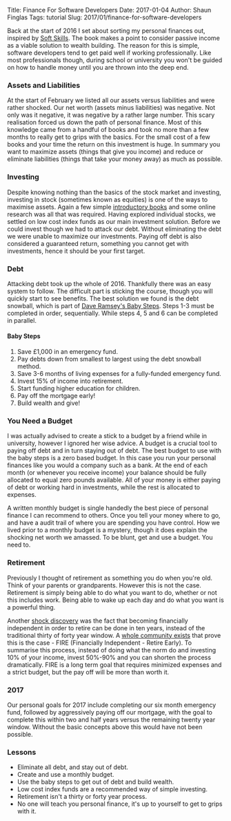 Title: Finance For Software Developers
Date: 2017-01-04
Author: Shaun Finglas
Tags: tutorial
Slug: 2017/01/finance-for-software-developers

Back at the start of 2016 I set about sorting my personal finances out,
inspired by [Soft
Skills](https://www.amazon.co.uk/d/Books/Soft-Skills-software-developers-manual/1617292397).
The book makes a point to consider passive income as a viable solution
to wealth building. The reason for this is simple, software developers
tend to get paid well if working professionally. Like most professionals
though, during school or university you won't be guided on how to handle
money until you are thrown into the deep end.

### Assets and Liabilities

At the start of February we listed all our assets versus liabilities and
were rather shocked. Our net worth (assets minus liabilities) was
negative. Not only was it negative, it was negative by a rather large
number. This scary realisation forced us down the path of personal
finance. Most of this knowledge came from a handful of books and took no
more than a few months to really get to grips with the basics. For the
small cost of a few books and your time the return on this investment is
huge. In summary you want to maximize assets (things that give you
income) and reduce or eliminate liabilities (things that take your money
away) as much as possible.

### Investing

Despite knowing nothing than the basics of the stock market and
investing, investing in stock (sometimes known as equities) is one of
the ways to maximise assets. Again a few simple [introductory
books](https://www.amazon.co.uk/Millionaire-Teacher-Andrew-Hallam/dp/0470830069)
and some online research was all that was required. Having explored
individual stocks, we settled on low cost index funds as our main
investment solution. Before we could invest though we had to attack our
debt. Without eliminating the debt we were unable to maximize our
investments. Paying off debt is also considered a guaranteed return,
something you cannot get with investments, hence it should be your first
target.

### Debt

Attacking debt took up the whole of 2016. Thankfully there was an easy
system to follow. The difficult part is sticking the course, though you
will quickly start to see benefits. The best solution we found is the
debt snowball, which is part of [Dave Ramsey's Baby
Steps](http://www.daveramsey.com/baby-steps/). Steps 1-3 must be
completed in order, sequentially. While steps 4, 5 and 6 can be
completed in parallel.

#### Baby Steps

1.  Save £1,000 in an emergency fund.
2.  Pay debts down from smallest to largest using the debt snowball
    method.
3.  Save 3-6 months of living expenses for a fully-funded emergency
    fund.
4.  Invest 15% of income into retirement.
5.  Start funding higher education for children.
6.  Pay off the mortgage early!
7.  Build wealth and give!

### You Need a Budget

I was actually advised to create a stick to a budget by a friend while
in university, however I ignored her wise advice. A budget is a crucial
tool to paying off debt and in turn staying out of debt. The best budget
to use with the baby steps is a zero based budget. In this case you run
your personal finances like you would a company such as a bank. At the
end of each month (or whenever you receive income) your balance should
be fully allocated to equal zero pounds available. All of your money is
either paying of debt or working hard in investments, while the rest is
allocated to expenses.

A written monthly budget is single handedly the best piece of personal
finance I can recommend to others. Once you tell your money where to go,
and have a audit trail of where you are spending you have control. How
we lived prior to a monthly budget is a mystery, though it does explain
the shocking net worth we amassed. To be blunt, get and use a budget.
You need to.

### Retirement

Previously I thought of retirement as something you do when you're old.
Think of your parents or grandparents. However this is not the case.
Retirement is simply being able to do what you want to do, whether or
not this includes work. Being able to wake up each day and do what you
want is a powerful thing.

Another [shock
discovery](http://www.mrmoneymustache.com/2012/01/13/the-shockingly-simple-math-behind-early-retirement/)
was the fact that becoming financially independent in order to retire
can be done in ten years, instead of the traditional thirty of forty
year window. A [whole community
exists](https://www.reddit.com/r/financialindependence/) that prove this
is the case - FIRE (Financially Independent - Retire Early). To
summarise this process, instead of doing what the norm do and investing
10% of your income, invest 50%-90% and you can shorten the process
dramatically. FIRE is a long term goal that requires minimized expenses
and a strict budget, but the pay off will be more than worth it.

### 2017

Our personal goals for 2017 include completing our six month emergency
fund, followed by aggressively paying off our mortgage, with the goal to
complete this within two and half years versus the remaining twenty year
window. Without the basic concepts above this would have not been
possible.

### Lessons

-   Eliminate all debt, and stay out of debt.
-   Create and use a monthly budget.
-   Use the baby steps to get out of debt and build wealth.
-   Low cost index funds are a recommended way of simple investing.
-   Retirement isn't a thirty or forty year process.
-   No one will teach you personal finance, it's up to yourself to get
    to grips with it.